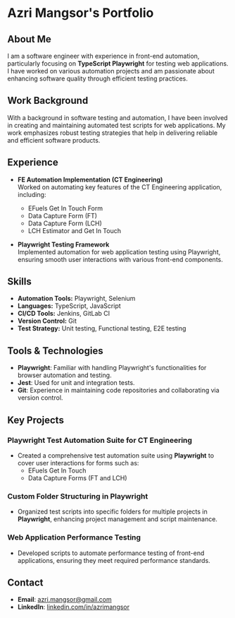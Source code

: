 # Azri Mangsor's Portfolio

## About Me
I am a software engineer with experience in front-end automation, particularly focusing on **TypeScript Playwright** for testing web applications. I have worked on various automation projects and am passionate about enhancing software quality through efficient testing practices.

## Work Background
With a background in software testing and automation, I have been involved in creating and maintaining automated test scripts for web applications. My work emphasizes robust testing strategies that help in delivering reliable and efficient software products.

## Experience
- **FE Automation Implementation (CT Engineering)**  
  Worked on automating key features of the CT Engineering application, including:
  - EFuels Get In Touch Form
  - Data Capture Form (FT)
  - Data Capture Form (LCH)
  - LCH Estimator and Get In Touch

- **Playwright Testing Framework**  
  Implemented automation for web application testing using Playwright, ensuring smooth user interactions with various front-end components.

## Skills
- **Automation Tools:** Playwright, Selenium  
- **Languages:** TypeScript, JavaScript  
- **CI/CD Tools:** Jenkins, GitLab CI  
- **Version Control:** Git  
- **Test Strategy:** Unit testing, Functional testing, E2E testing

## Tools & Technologies
- **Playwright**: Familiar with handling Playwright's functionalities for browser automation and testing.
- **Jest**: Used for unit and integration tests.
- **Git**: Experience in maintaining code repositories and collaborating via version control.

## Key Projects
### Playwright Test Automation Suite for CT Engineering
- Created a comprehensive test automation suite using **Playwright** to cover user interactions for forms such as:
  - EFuels Get In Touch
  - Data Capture Forms (FT and LCH)

### Custom Folder Structuring in Playwright
- Organized test scripts into specific folders for multiple projects in **Playwright**, enhancing project management and script maintenance.

### Web Application Performance Testing
- Developed scripts to automate performance testing of front-end applications, ensuring they meet required performance standards.

## Contact
- **Email**: [azri.mangsor@gmail.com](mailto:azri.mangsor@gmail.com)
- **LinkedIn**: [linkedin.com/in/azrimangsor](https://linkedin.com/in/azrimangsor)
